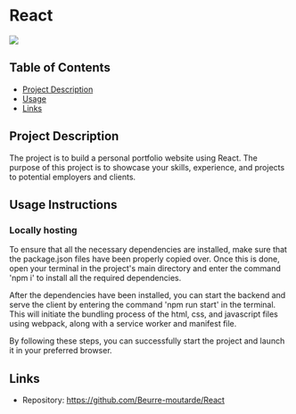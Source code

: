 # React


![](https://img.shields.io/badge/Created%20by-Christopher%20Lebreton%20-blue?style=for-the-badge)  


## Table of Contents

- [Project Description](#project-description)
- [Usage](#usage-instructions)
- [Links](#links)

## Project Description

The project is to build a personal portfolio website using React. The purpose of this project is to showcase your skills, experience, and projects to potential employers and clients.

## Usage Instructions

### Locally hosting

To ensure that all the necessary dependencies are installed, make sure that the package.json files have been properly copied over. Once this is done, open your terminal in the project's main directory and enter the command 'npm i' to install all the required dependencies.

After the dependencies have been installed, you can start the backend and serve the client by entering the command 'npm run start' in the terminal. This will initiate the bundling process of the html, css, and javascript files using webpack, along with a service worker and manifest file.

By following these steps, you can successfully start the project and launch it in your preferred browser.



## Links

- Repository: https://github.com/Beurre-moutarde/React
